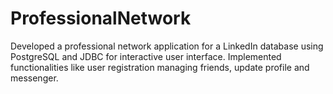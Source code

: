 # ProfessionalNetwork
Developed a professional network application for a LinkedIn database using PostgreSQL and JDBC for interactive user interface.
Implemented functionalities like user registration managing friends, update profile and messenger.

